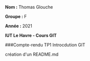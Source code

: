 **Nom :** Thomas Glouche

**Groupe :** F

**Année :** 2021

**IUT Le Havre - Cours GIT**

###Compte-rendu TP1 Introcdution GIT

création d'un README.md
